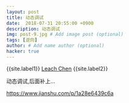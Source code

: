 ```yaml
---
layout: post
title: 动态调试
date:  2018-07-31 20:55:00 +0900
description: 动态调试
img: post-9.jpg # Add image post (optional)
tags: [逆向]
author: # Add name author (optional)
hacker: true
---
```


{{site.label1}} <a href="https://leach-chen.github.io/" target="\_blank">Leach Chen</a> {{site.label2}}

动态调试,后面补上...

https://www.jianshu.com/p/1a28e6439c6a
